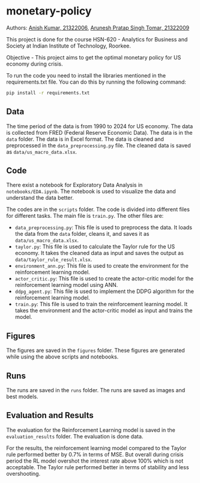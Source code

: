 # monetary-policy
Authors: [Anish Kumar, 21322006](a_kumar2@hs.iitr.ac.in), [Arunesh Pratap Singh Tomar, 21322009](a_pstomar@hs.iitr.ac.in)

This project is done for the course HSN-620 - Analytics for Business and Society at Indian Institute of Technology, Roorkee.

Objective - This project aims to get the optimal monetary policy for US economy during crisis.

To run the code you need to install the libraries mentioned in the requirements.txt file. You can do this by running the following command:
```bash
pip install -r requirements.txt
```

## Data
The time period of the data is from 1990 to 2024 for US economy. 
The data is collected from FRED (Federal Reserve Economic Data).
The data is in the `data` folder. The data is in Excel format. The data is cleaned and preprocessed in the `data_preprocessing.py` file. The cleaned data is saved as `data/us_macro_data.xlsx`.

## Code
There exist a notebook for Exploratory Data Analysis in `notebooks/EDA.ipynb`. The notebook is used to visualize the data and understand the data better. 

The codes are in the `scripts` folder. The code is divided into different files for different tasks. The main file is `train.py`. The other files are:
- `data_preprocessing.py`: This file is used to preprocess the data. It loads the data from the `data` folder, cleans it, and saves it as `data/us_macro_data.xlsx`.
- `taylor.py`: This file is used to calculate the Taylor rule for the US economy. It takes the cleaned data as input and saves the output as `data/taylor_rule_result.xlsx`.
- `environment_ann.py`: This file is used to create the environment for the reinforcement learning model.
- `actor_critic.py`: This file is used to create the actor-critic model for the reinforcement learning model using ANN.
- `ddpg_agent.py`: This file is used to implement the DDPG algorithm for the reinforcement learning model.
- `train.py`: This file is used to train the reinforcement learning model. It takes the environment and the actor-critic model as input and trains the model.

## Figures
The figures are saved in the `figures` folder. These figures are generated while using the above scripts and notebooks.

## Runs
The runs are saved in the `runs` folder. The runs are saved as images and best models.

## Evaluation and Results
The evaluation for the Reinforcement Learning model is saved in the `evaluation_results` folder. The evaluation is done data.

For the results, the reinforcement learning model compared to the Taylor rule performed better by 0.7% in terms of MSE. But overall during crisis period the RL model overshot the interest rate above 100% which is not acceptable. The Taylor rule performed better in terms of stability and less overshooting.
